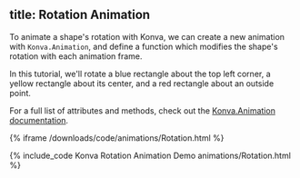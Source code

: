 title: Rotation Animation
---

To animate a shape's rotation with Konva, we can create a new animation with
`Konva.Animation`, and define a function which modifies the shape's rotation with each animation frame.

In this tutorial, we'll rotate a blue rectangle about the top left corner,
a yellow rectangle about its center, and a red rectangle about an outside point.

For a full list of attributes and methods, check out the [Konva.Animation documentation](https://konvajs.github.io/api/Konva.Animation.html).

{% iframe /downloads/code/animations/Rotation.html %}

{% include_code Konva Rotation Animation Demo animations/Rotation.html %}